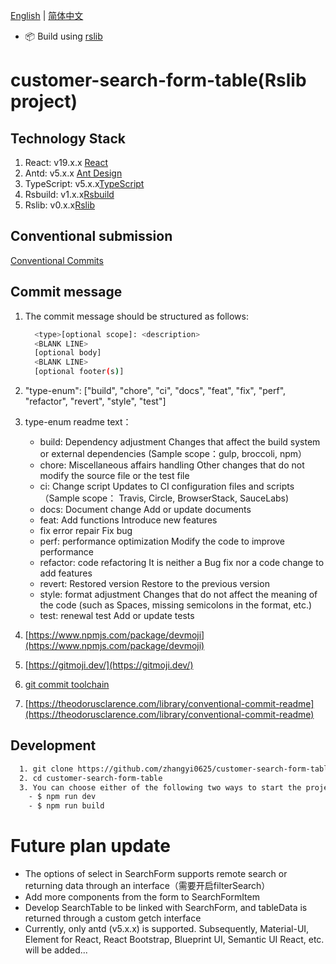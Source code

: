 <div align="center">
</div>

[English](README.md) | [简体中文](README_ZH.md)

- 📦 Build using [rslib](https://github.com/web-infra-dev/rslib)

# customer-search-form-table(Rslib project)

## Technology Stack

1. React: v19.x.x [React](https://reactjs.org/)
2. Antd: v5.x.x [Ant Design](https://ant.design/index-cn)
3. TypeScript: v5.x.x[TypeScript](https://www.typescriptlang.org/)
4. Rsbuild: v1.x.x[Rsbuild](https://rsbuild.rs/)
5. Rslib: v0.x.x[Rslib](https://rslib.rs/)

## Conventional submission

[Conventional Commits](https://www.conventionalcommits.org/zh-hans/v1.0.0/)

## Commit message

1. The commit message should be structured as follows:

   ```bash
     <type>[optional scope]: <description>
     <BLANK LINE>
     [optional body]
     <BLANK LINE>
     [optional footer(s)]
   ```

2. "type-enum": ["build", "chore", "ci", "docs", "feat", "fix", "perf", "refactor", "revert", "style", "test"]

3. type-enum readme text：
   - build: Dependency adjustment
     Changes that affect the build system or external dependencies (Sample scope：gulp, broccoli, npm）
   - chore: Miscellaneous affairs handling
     Other changes that do not modify the source file or the test file
   - ci: Change script
     Updates to CI configuration files and scripts（Sample scope： Travis, Circle, BrowserStack, SauceLabs)
   - docs: Document change
     Add or update documents
   - feat: Add functions
     Introduce new features
   - fix error repair
     Fix bug
   - perf: performance optimization
     Modify the code to improve performance
   - refactor: code refactoring
     It is neither a Bug fix nor a code change to add features
   - revert: Restored version
     Restore to the previous version
   - style: format adjustment
     Changes that do not affect the meaning of the code (such as Spaces, missing semicolons in the format, etc.)
   - test: renewal test
     Add or update tests

4. [https://www.npmjs.com/package/devmoji](https://www.npmjs.com/package/devmoji)
5. [https://gitmoji.dev/](https://gitmoji.dev/)
6. [git commit toolchain](https://juejin.cn/post/7067166468797890591)
7. [https://theodorusclarence.com/library/conventional-commit-readme](https://theodorusclarence.com/library/conventional-commit-readme)

## Development

```bash
  1. git clone https://github.com/zhangyi0625/customer-search-form-table.git
  2. cd customer-search-form-table
  3. You can choose either of the following two ways to start the project. For other CLIs, refer to the scripts in package.json
    - $ npm run dev
    - $ npm run build
```

# Future plan update

- The options of select in SearchForm supports remote search or returning data through an interface（需要开启filterSearch）
- Add more components from the form to SearchFormItem
- Develop SearchTable to be linked with SearchForm, and tableData is returned through a custom getch interface
- Currently, only antd (v5.x.x) is supported. Subsequently, Material-UI, Element for React, React Bootstrap, Blueprint UI, Semantic UI React, etc. will be added...
